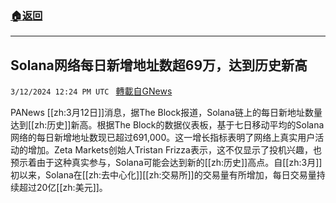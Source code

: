 ###  [:house:返回](README.md)
---


## Solana网络每日新增地址数超69万，达到历史新高
`3/12/2024 12:24 PM UTC ` [轉載自GNews](https://gnews.org/articles/2387752)

PANews [[zh:3月12日]]消息，据The Block报道，Solana链上的每日新地址数量达到[[zh:历史]]新高。根据The Block的数据仪表板，基于七日移动平均的Solana网络的每日新增地址数现已超过691,000。这一增长指标表明了网络上真实用户活动的增加。Zeta Markets创始人Tristan Frizza表示，这不仅显示了投机兴趣，也预示着由于这种真实参与，Solana可能会达到新的[[zh:历史]]高点。自[[zh:3月]]初以来，Solana在[[zh:去中心化]][[zh:交易所]]的交易量有所增加，每日交易量持续超过20亿[[zh:美元]]。​​

